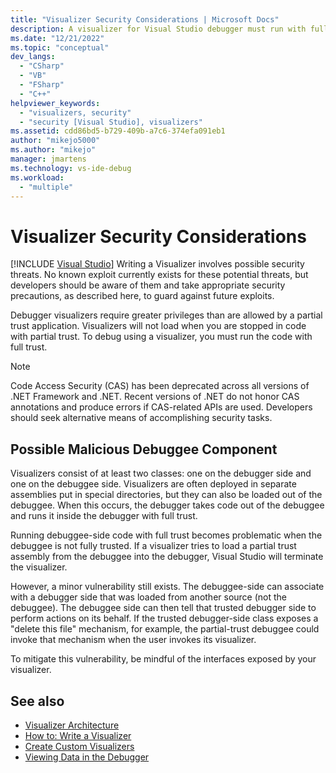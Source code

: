 ```yaml
---
title: "Visualizer Security Considerations | Microsoft Docs"
description: A visualizer for Visual Studio debugger must run with full trust. As you write yours, be aware of possible security threats and take appropriate precautions.
ms.date: "12/21/2022"
ms.topic: "conceptual"
dev_langs:
  - "CSharp"
  - "VB"
  - "FSharp"
  - "C++"
helpviewer_keywords:
  - "visualizers, security"
  - "security [Visual Studio], visualizers"
ms.assetid: cdd86bd5-b729-409b-a7c6-374efa091eb1
author: "mikejo5000"
ms.author: "mikejo"
manager: jmartens
ms.technology: vs-ide-debug
ms.workload:
  - "multiple"
---
```

# Visualizer Security Considerations

 [!INCLUDE [Visual Studio](~/includes/applies-to-version/vs-windows-only.md)]
Writing a Visualizer involves possible security threats. No known exploit currently exists for these potential threats, but developers should be aware of them and take appropriate security precautions, as described here, to guard against future exploits.

Debugger visualizers require greater privileges than are allowed by a partial trust application. Visualizers will not load when you are stopped in code with partial trust. To debug using a visualizer, you must run the code with full trust.

> [!NOTE]
> Code Access Security (CAS) has been deprecated across all versions of .NET Framework and .NET. Recent versions of .NET do not honor CAS annotations and produce errors if CAS-related APIs are used. Developers should seek alternative means of accomplishing security tasks.

## Possible Malicious Debuggee Component

 Visualizers consist of at least two classes: one on the debugger side and one on the debuggee side. Visualizers are often deployed in separate assemblies put in special directories, but they can also be loaded out of the debuggee. When this occurs, the debugger takes code out of the debuggee and runs it inside the debugger with full trust.

 Running debuggee-side code with full trust becomes problematic when the debuggee is not fully trusted. If a visualizer tries to load a partial trust assembly from the debuggee into the debugger, Visual Studio will terminate the visualizer.

 However, a minor vulnerability still exists. The debuggee-side can associate with a debugger side that was loaded from another source (not the debuggee). The debuggee side can then tell that trusted debugger side to perform actions on its behalf. If the trusted debugger-side class exposes a "delete this file" mechanism, for example, the partial-trust debuggee could invoke that mechanism when the user invokes its visualizer.

 To mitigate this vulnerability, be mindful of the interfaces exposed by your visualizer.

## See also

- [Visualizer Architecture](../debugger/visualizer-architecture.md)
- [How to: Write a Visualizer](create-custom-visualizers-of-data.md)
- [Create Custom Visualizers](../debugger/create-custom-visualizers-of-data.md)
- [Viewing Data in the Debugger](../debugger/viewing-data-in-the-debugger.md)